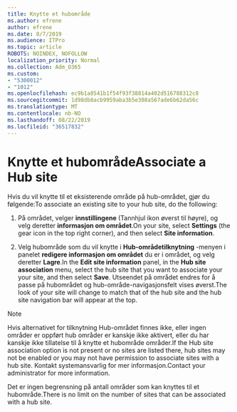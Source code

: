```yaml
---
title: Knytte et hubområde
ms.author: efrene
author: efrene
ms.date: 8/7/2019
ms.audience: ITPro
ms.topic: article
ROBOTS: NOINDEX, NOFOLLOW
localization_priority: Normal
ms.collection: Adm_O365
ms.custom:
- "5300012"
- "1012"
ms.openlocfilehash: ec9b1a8541b1f54f93f38814a402d516788312c8
ms.sourcegitcommit: 1d98db8acb9959aba3b5e308a567ade6b62da56c
ms.translationtype: MT
ms.contentlocale: nb-NO
ms.lasthandoff: 08/22/2019
ms.locfileid: "36517832"
---
```

# <a name="associate-a-hub-site"></a><span data-ttu-id="40127-102">Knytte et hubområde</span><span class="sxs-lookup"><span data-stu-id="40127-102">Associate a Hub site</span></span>

<span data-ttu-id="40127-103">Hvis du vil knytte til et eksisterende område på hub-området, gjør du følgende:</span><span class="sxs-lookup"><span data-stu-id="40127-103">To associate an existing site to your hub site, do the following:</span></span>
  
1. <span data-ttu-id="40127-104">På området, velger **innstillingene** (Tannhjul ikon øverst til høyre), og velg deretter **informasjon om området**.</span><span class="sxs-lookup"><span data-stu-id="40127-104">On your site, select **Settings** (the gear icon in the top right corner), and then select **Site information**.</span></span>

2. <span data-ttu-id="40127-105">Velg hubområde som du vil knytte i **Hub-områdetilknytning** -menyen i panelet **redigere informasjon om området** du er i området, og velg deretter **Lagre**.</span><span class="sxs-lookup"><span data-stu-id="40127-105">In the **Edit site information** panel, in the **Hub site association** menu, select the hub site that you want to associate your your site, and then select **Save**.</span></span> <span data-ttu-id="40127-106">Utseendet på området endres for å passe på hubområdet og hub-område-navigasjonsfelt vises øverst.</span><span class="sxs-lookup"><span data-stu-id="40127-106">The look of your site will change to match that of the hub site and the hub site navigation bar will appear at the top.</span></span>

 > [!Note]
><span data-ttu-id="40127-107">Hvis alternativet for tilknytning Hub-området finnes ikke, eller ingen områder er oppført hub områder er kanskje ikke aktivert, eller du har kanskje ikke tillatelse til å knytte et hubområde områder.</span><span class="sxs-lookup"><span data-stu-id="40127-107">If the Hub site association option is not present or no sites are listed there, hub sites may not be enabled or you may not have permission to associate sites with a hub site.</span></span> <span data-ttu-id="40127-108">Kontakt systemansvarlig for mer informasjon.</span><span class="sxs-lookup"><span data-stu-id="40127-108">Contact your administrator for more information.</span></span>
>
><span data-ttu-id="40127-109">Det er ingen begrensning på antall områder som kan knyttes til et hubområde.</span><span class="sxs-lookup"><span data-stu-id="40127-109">There is no limit on the number of sites that can be associated with a hub site.</span></span>
  